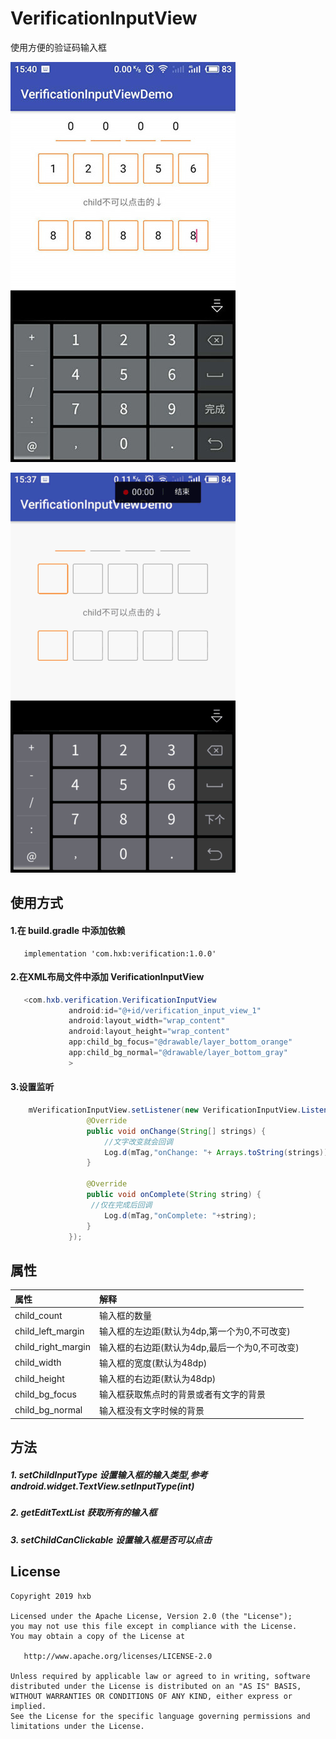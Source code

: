 # VerificationInputView
使用方便的验证码输入框

![image](https://github.com/Freedomhxb/VerificationInputView/blob/master/image/580476320145792042.jpg)

![image](https://github.com/Freedomhxb/VerificationInputView/blob/master/image/gif.gif)
## 使用方式

#### 1.在 build.gradle 中添加依赖
```
   implementation 'com.hxb:verification:1.0.0'
```
#### 2.在XML布局文件中添加 VerificationInputView
```java
   <com.hxb.verification.VerificationInputView
             android:id="@+id/verification_input_view_1"
             android:layout_width="wrap_content"
             android:layout_height="wrap_content"
             app:child_bg_focus="@drawable/layer_bottom_orange"
             app:child_bg_normal="@drawable/layer_bottom_gray"
             >
```
#### 3.设置监听 
 ```java
     mVerificationInputView.setListener(new VerificationInputView.Listener() {
                  @Override
                  public void onChange(String[] strings) {
                      //文字改变就会回调
                      Log.d(mTag,"onChange: "+ Arrays.toString(strings));
                  }
      
                  @Override
                  public void onComplete(String string) {
                   //仅在完成后回调
                      Log.d(mTag,"onComplete: "+string);
                  }
              });
```
              
## 属性

|属性                |解释               |
|:--------------------|:-----------------|
|child_count           |输入框的数量                 |
|child_left_margin|输入框的左边距(默认为4dp,第一个为0,不可改变) |
|child_right_margin|输入框的右边距(默认为4dp,最后一个为0,不可改变)|
|child_width|输入框的宽度(默认为48dp)                 |
|child_height|输入框的右边距(默认为48dp)|
|child_bg_focus|输入框获取焦点时的背景或者有文字的背景|
|child_bg_normal|输入框没有文字时候的背景|

## 方法

##### 1.  setChildInputType 设置输入框的输入类型,参考android.widget.TextView.setInputType(int)

##### 2.  getEditTextList  获取所有的输入框

##### 3.   setChildCanClickable  设置输入框是否可以点击

License
-------

    Copyright 2019 hxb

    Licensed under the Apache License, Version 2.0 (the "License");
    you may not use this file except in compliance with the License.
    You may obtain a copy of the License at

       http://www.apache.org/licenses/LICENSE-2.0

    Unless required by applicable law or agreed to in writing, software
    distributed under the License is distributed on an "AS IS" BASIS,
    WITHOUT WARRANTIES OR CONDITIONS OF ANY KIND, either express or implied.
    See the License for the specific language governing permissions and
    limitations under the License.

